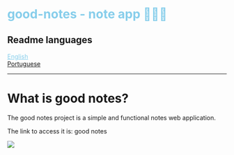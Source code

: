 <div>
  <h1 style="color: skyblue;">good-notes - note app 🧑🏽‍💻</h1>
</div>

<div>
  <h2>Readme languages</h2>
  <div>
    <a href="#" style="cursor: pointer; color: skyblue;">English</a>
  </div>
  <div>
    <a href="#" >Portuguese</a>
  </div>
</div>

<hr>

<div>
  <h1>What is good notes?</h1>
  <p>
    The good notes project is a simple and functional notes web application.
  </p>
  <p>
    The link to access it is: <a hrfe="https://good-notes-app.herokuapp.com">good notes</a>
  </p>
</div>

<img src="https://user-images.githubusercontent.com/81722068/179663448-29abe138-01c8-48fd-bbe9-d1183490db6b.png" />
